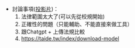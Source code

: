 - 討論事項([投影片](https://hackmd.io/@YTP-cyande/BJrvn5zkkl))：
    1. 法律範圍太大了(可以先從校規開始)
    2. 正確性的問題（只能輔助、不能直接來做工具）
    3. 跟Chatgpt + 上傳法規比較
    4. https://taide.tw/index/download-model
